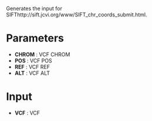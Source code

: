 Generates the input for SIFThttp://sift.jcvi.org/www/SIFT_chr_coords_submit.html.

# Parameters #


  * **CHROM** : VCF CHROM
  * **POS** : VCF POS
  * **REF** : VCF REF
  * **ALT** : VCF ALT

# Input #

  * **VCF** : VCF